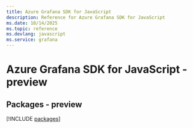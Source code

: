 ```yaml
---
title: Azure Grafana SDK for JavaScript
description: Reference for Azure Grafana SDK for JavaScript
ms.date: 10/14/2025
ms.topic: reference
ms.devlang: javascript
ms.service: grafana
---
```

# Azure Grafana SDK for JavaScript - preview
## Packages - preview
[!INCLUDE [packages](grafana-index.md)]